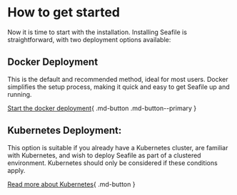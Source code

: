 # How to get started

Now it is time to start with the installation. Installing Seafile is straightforward, with two deployment options available:

## Docker Deployment

This is the default and recommended method, ideal for most users. Docker simplifies the setup process, making it quick and easy to get Seafile up and running.

[Start the docker deployment](../docker/concept.md){ .md-button .md-button--primary }

## Kubernetes Deployment:

This option is suitable if you already have a Kubernetes cluster, are familiar with Kubernetes, and wish to deploy Seafile as part of a clustered environment. Kubernetes should only be considered if these conditions apply.

[Read more about Kubernetes](../k8s/concept.md){ .md-button }
